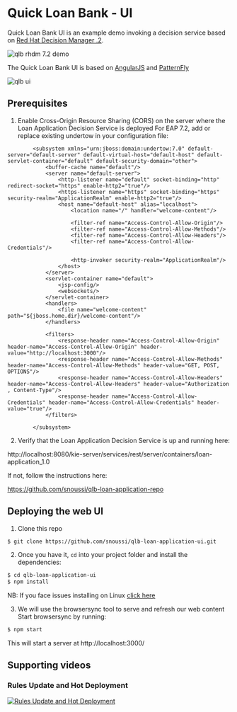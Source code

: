 # Quick Loan Bank - UI

Quick Loan Bank UI is an example demo invoking a decision service based on [Red Hat Decision Manager .2](https://www.redhat.com/en/technologies/jboss-middleware/businessrules).

![qlb rhdm 7.2 demo](img/qlb_rhdm.png?raw=true)

The Quick Loan Bank UI is based on [AngularJS](https://angularjs.org) and [PatternFly](http://patternfly.org)

![qlb ui](img/qlb_ui.png?raw=true)

## Prerequisites

1. Enable Cross-Origin Resource Sharing (CORS) on the server where the Loan Application Decision Service is deployed
For EAP 7.2, add or replace existing undertow in your configuration file:
```
        <subsystem xmlns="urn:jboss:domain:undertow:7.0" default-server="default-server" default-virtual-host="default-host" default-servlet-container="default" default-security-domain="other">
            <buffer-cache name="default"/>
            <server name="default-server">
                <http-listener name="default" socket-binding="http" redirect-socket="https" enable-http2="true"/>
                <https-listener name="https" socket-binding="https" security-realm="ApplicationRealm" enable-http2="true"/>
                <host name="default-host" alias="localhost">
                    <location name="/" handler="welcome-content"/>

                    <filter-ref name="Access-Control-Allow-Origin"/>
                    <filter-ref name="Access-Control-Allow-Methods"/>
                    <filter-ref name="Access-Control-Allow-Headers"/>                                        
                    <filter-ref name="Access-Control-Allow-Credentials"/>  

                    <http-invoker security-realm="ApplicationRealm"/>
                </host>
            </server>
            <servlet-container name="default">
                <jsp-config/>
                <websockets/>
            </servlet-container>
            <handlers>
                <file name="welcome-content" path="${jboss.home.dir}/welcome-content"/>
            </handlers>

            <filters>
                <response-header name="Access-Control-Allow-Origin" header-name="Access-Control-Allow-Origin" header-value="http://localhost:3000"/>
                <response-header name="Access-Control-Allow-Methods" header-name="Access-Control-Allow-Methods" header-value="GET, POST, OPTIONS"/>
                <response-header name="Access-Control-Allow-Headers" header-name="Access-Control-Allow-Headers" header-value="Authorization , Content-Type"/>
                <response-header name="Access-Control-Allow-Credentials" header-name="Access-Control-Allow-Credentials" header-value="true"/>
            </filters>

        </subsystem>
```
2. Verify that the Loan Application Decision Service is up and running here:



http://localhost:8080/kie-server/services/rest/server/containers/loan-application_1.0

If not, follow the instructions here:

https://github.com/snoussi/qlb-loan-application-repo




## Deploying the web UI

1. Clone this repo

```bash
$ git clone https://github.com/snoussi/qlb-loan-application-ui.git
```

2. Once you have it, `cd` into your project folder and install the dependencies:

```bash
$ cd qlb-loan-application-ui
$ npm install
```

NB: If you face issues installing on Linux [click here](https://github.com/snoussi/qlb-loan-application-ui/issues/1)  

3. We will use the browsersync tool to serve and refresh our web content 
Start browsersync by running:

```bash
$ npm start
```

This will start a server at http://localhost:3000/

## Supporting videos
### Rules Update and Hot Deployment
[![Rules Update and Hot Deployment](https://i.imgur.com/XKsmHMV.png)](https://vimeo.com/259899040 "Rules Update and Hot Deployment")
